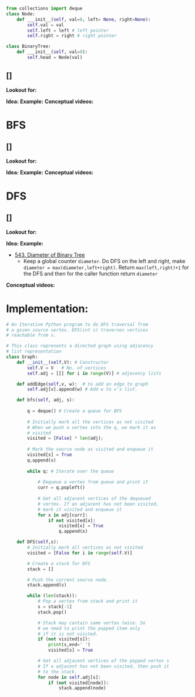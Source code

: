 ```python
from collections import deque
class Node:
	def ___init__(self, val=0, left= None, right=None):
		self.val = val
		self.left = left # left pointer
		self.right = right # right pointer

class BinaryTree:
	def ___init__(self, val=0):
		self.head = Node(val)
```

## []
**Lookout for:**

**Idea:**
**Example:**
**Conceptual videos:**

# BFS

## []
**Lookout for:**

**Idea:**
**Example:**
**Conceptual videos:**

# DFS

## []
**Lookout for:**

**Idea:**
**Example:**
* [543. Diameter of Binary Tree](https://leetcode.com/problems/diameter-of-binary-tree/submissions/1512232232/)
	* Keep a global counter `diameter`. Do DFS on the left and right, make `diameter = max(diameter,left+right)`. Return `max(left,right)+1` for the DFS and then for the caller function return `diameter`

**Conceptual videos:**
# Implementation:
```python
# An Iterative Python program to do DFS traversal from 
# a given source vertex. DFS(int s) traverses vertices 
# reachable from s. 

# This class represents a directed graph using adjacency 
# list representation 
class Graph: 
	def __init__(self,V): # Constructor 
		self.V = V	 # No. of vertices 
		self.adj = [[] for i in range(V)] # adjacency lists 

	def addEdge(self,v, w):	 # to add an edge to graph
		self.adj[v].append(w) # Add w to v’s list. 

	def bfs(self, adj, s):
	    
	    q = deque() # Create a queue for BFS
	    
	    # Initially mark all the vertices as not visited
	    # When we push a vertex into the q, we mark it as 
	    # visited
	    visited = [False] * len(adj);
	
	    # Mark the source node as visited and enqueue it
	    visited[s] = True
	    q.append(s)
	
	    while q: # Iterate over the queue
	      
	        # Dequeue a vertex from queue and print it
	        curr = q.popleft()
	
	        # Get all adjacent vertices of the dequeued 
	        # vertex. If an adjacent has not been visited, 
	        # mark it visited and enqueue it
	        for x in adj[curr]:
	            if not visited[x]:
	                visited[x] = True
	                q.append(x)

	def DFS(self,s):
		# Initially mark all vertices as not visited 
		visited = [False for i in range(self.V)] 

		# Create a stack for DFS 
		stack = []

		# Push the current source node. 
		stack.append(s) 

		while (len(stack)): 
			# Pop a vertex from stack and print it 
			s = stack[-1] 
			stack.pop()

			# Stack may contain same vertex twice. So 
			# we need to print the popped item only 
			# if it is not visited. 
			if (not visited[s]): 
				print(s,end=' ')
				visited[s] = True

			# Get all adjacent vertices of the popped vertex s 
			# If a adjacent has not been visited, then push it 
			# to the stack. 
			for node in self.adj[s]: 
				if (not visited[node]): 
					stack.append(node) 
	


```